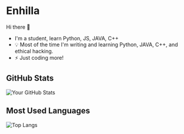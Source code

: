 # Enhilla
Hi there 👋
-  I'm a student, learn Python, JS, JAVA, C++
- 💡 Most of the time I'm writing and learning Python, JAVA, C++, and ethical hacking.
- ⚡️ Just coding more!

## GitHub Stats
![Your GitHub Stats](https://github-readme-stats.vercel.app/api?username=Enhilla&show_icons=true&theme=radical)

## Most Used Languages
![Top Langs](https://github-readme-stats.vercel.app/api/top-langs/?username=Enhilla&layout=compact&theme=radical)
